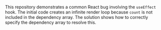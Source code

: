 This repository demonstrates a common React bug involving the `useEffect` hook.  The initial code creates an infinite render loop because `count` is not included in the dependency array.  The solution shows how to correctly specify the dependency array to resolve this.